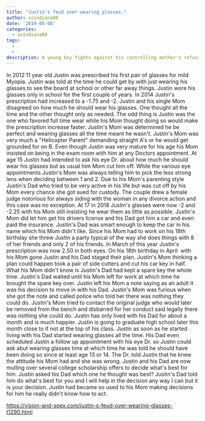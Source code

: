 ```yaml
---
title: "Justin's feud over wearing glasses."
author: soindiana88
date: '2019-05-08'
categories:
  - soindiana88
tags:
  - 
  - 
description: A young boy fights against his controlling mother's refusal to let him wear his glasses full-time.
---
```

In 2012 11 year old Justin was prescribed his first pair of glasses for mild Myopia. Justin was told at the time he could get by with just wearing his glasses to see the board at school or other far away things. Justin wore his glasses only in school for the first couple of years. In 2014 Justin's prescription had increased to a -1.75 and -2. Justin and his single Mom disagreed on how much he should wear his glasses. One thought all the time and the other thought only as needed. The odd thing is Justin was the one who favored full time wear while his Mom thought doing so would make the prescription increase faster. Justin's Mom was determined he be perfect and wearing glasses all the time meant he wasn't. Justin's Mom was very much a "Helicopter Parent" demanding straight A's or he would get grounded for on B. Even though Justin was very mature for his age his Mom insisted on being in the exam room with him at any Doctors appointment. At age 15 Justin had intended to ask his eye Dr. about how much he should wear his glasses but as usual him Mom cut him off. While the various eye appointments Justin's Mom was always telling him to pick the less strong lens when deciding between 1 and 2. Due to his Mom's parenting style Justin's Dad who tried to be very active in his life but was cut off by his Mom every chance she got sued for custody. The couple drew a female judge notorious for always siding with the woman in any divorce action and this case was no exception. At 17 in 2018 Justin's glasses were now -2 and -2.25 with his Mom still insisting he wear them as little as possible. Justin's Mom did let him get his drivers license and his Dad got him a car and even paid the insurance. Justin's Dad was smart enough to keep the car in his name which his Mom didn't like. Since his Mom had to work on his 18th birthday she threw Justin a party typical of the way she does things with 8 of her friends and only 2 of his friends. In March of this year Justin's prescription was now 2.50 in both eyes. On his 18th birthday in April  with his Mom gone Justin and his Dad staged their plan. Justin's Mom thinking a plan could happen took a pair of side cutters and cut his car key in half. What his Mom didn't know is Justin's Dad had kept a spare key the whole time. Justin's Dad waited until his Mom left for work at which time he brought the spare key over. Justin left his Mom a note saying as an adult it was his decision to move in with his Dad. Justin's Mom was furious when she got the note and called police who told her there was nothing they could do. Justin's Mom tried to contact the original judge who would later be removed from the bench and disbarred for her conduct said legally there was nothing she could do. Justin has only lived with his Dad for about a month and is much happier. Justin is going to graduate high school later this month close to if not at the top of his class. Justin as soon as he started living with his Dad started wearing glasses all the time. His Dad even scheduled Justin a follow up appointment with his eye Dr. so Justin could ask abut wearing glasses time at which time he was told he should have been doing so since at least age 13 or 14. The Dr. told Justin that he knew the attitude his Mom had and she was wrong. Justin and his Dad are now mulling over several college scholarship offers to decide what's best for him. Justin asked his Dad which one he thought was best? Justin's Dad told him do what's best for you and I will help in the decision any way I can but it is your decision. Justin had became so used to his Mom making decisions for him he really didn't know how to act.

https://vision-and-spex.com/justin-s-feud-over-wearing-glasses-t1290.html